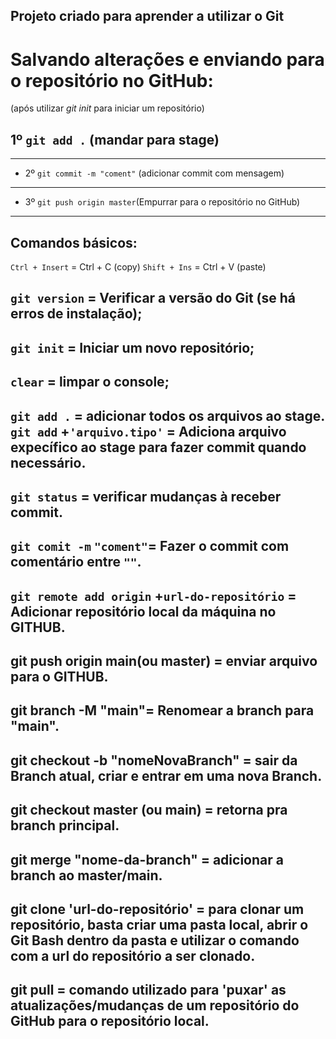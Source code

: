 Projeto criado para aprender a utilizar o Git 
----------------------------------------------

# Salvando alterações e enviando para o repositório no GitHub:
(após utilizar *git init* para iniciar um repositório)

 ## 1º `git add .` (mandar para stage)
---------------------------------
* 2º `git commit -m "coment"` (adicionar commit com mensagem)
------------------------------------------------------------
* 3º `git push origin master`(Empurrar para o repositório no GitHub)
------------------------------------------------------------------

Comandos básicos:
-----------------

`Ctrl + Insert` = Ctrl + C (copy)
`Shift + Ins`   = Ctrl + V (paste)

`git version` = Verificar a versão do Git (se há erros de instalação);
---------------------------------------------------------------------
`git init` = Iniciar um novo repositório;
---------------------------------------
`clear` = limpar o console;
--------------------------
`git add .` = adicionar todos os arquivos ao stage.
`git add` +`'arquivo.tipo'` = Adiciona arquivo expecífico ao stage para fazer commit quando necessário.
----------------------------------------------------------------------------------------------------
`git status` = verificar mudanças à receber commit.
-------------------------------------------------
`git comit -m` `"coment"`= Fazer o commit com comentário entre `""`.
--------------------------------------------------
`git remote add origin` +`url-do-repositório` = Adicionar repositório local da máquina no GITHUB.
---------------------------------------------------------------------------
git push origin main(ou master) = enviar arquivo para o GITHUB.
---------------------------------------------------------------
git branch -M "main"= Renomear a branch para "main".
----------------------------------------------------
git checkout -b "nomeNovaBranch" = sair da Branch atual, criar e entrar em uma nova Branch.
-------------------------------------------------------------------------------------------
git checkout master (ou main) = retorna pra branch principal.
---------------------------------------------------------------
git merge "nome-da-branch" = adicionar a branch ao master/main.
--------------------------------------------------------------
git clone 'url-do-repositório' = para clonar um repositório, basta criar uma pasta local, abrir o Git Bash dentro da pasta e utilizar o comando com a url do repositório a ser clonado.
--------------------------------------------------------------
git pull = comando utilizado para 'puxar' as atualizações/mudanças de um repositório do GitHub para o repositório local.
--------------------------------------------------------------